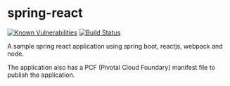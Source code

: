 # spring-react

[![Known Vulnerabilities](https://snyk.io/test/github/kartikvarma/spring-react/badge.svg)](https://snyk.io/test/github/kartikvarma/spring-react) [![Build Status](https://travis-ci.org/kartikvarma/spring-react.svg?branch=master)](https://travis-ci.org/kartikvarma/spring-react)


A sample spring react application using spring boot, reactjs, webpack and node.

The application also has a PCF (Pivotal Cloud Foundary) manifest file to publish the application.


